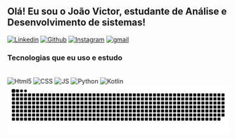 ## Olá! Eu sou o João Victor, estudante de Análise e Desenvolvimento de sistemas!

[![Linkedin](https://img.shields.io/badge/LinkedIn-0077B5?style=for-the-badge&logo=linkedin&logoColor=white)](https://www.linkedin.com/in/joão-victor-alves-rodrigues-5b5485317/)
[![Github](https://img.shields.io/badge/GitHub-100000?style=for-the-badge&logo=github&logoColor=white)](https://github.com/Joao-VictorAR)
[![Instagram](https://img.shields.io/badge/Instagram-E4405F?style=for-the-badge&logo=instagram&logoColor=white)](https://www.instagram.com/joaov.alvs/)
[![gmail](https://img.shields.io/badge/Gmail-D14836?style=for-the-badge&logo=gmail&logoColor=white)](https://criarmeulink.com.br/u/1723566089)

### Tecnologias que eu uso e estudo 

<div style="display: inline_block"><br/>
    <img align="center" alt= "Html5" src="https://img.shields.io/badge/HTML5-E34F26?style=for-the-badge&logo=html5&logoColor=white"/>
    <img align="center" alt= "CSS" src="https://img.shields.io/badge/CSS3-1572B6?style=for-the-badge&logo=css3&logoColor=white"/>
    <img align="center" alt= "JS" src="https://img.shields.io/badge/JavaScript-F7DF1E?style=for-the-badge&logo=javascript&logoColor=black"/>
    <img align="center" alt= "Python" src="https://img.shields.io/badge/Python-14354C?style=for-the-badge&logo=python&logoColor=white"/>
    <img align="center" alt= "Kotlin" src="https://img.shields.io/badge/Kotlin-0095D5?&style=for-the-badge&logo=kotlin&logoColor=white"/>
</div>

 <picture>
  <source media="(prefers-color-scheme: dark)" srcset="https://raw.githubusercontent.com/Joao-VictorAR/Joao-VictorAR/output/github-contribution-grid-snake-dark.svg">
  <source media="(prefers-color-scheme: light)" srcset="https://raw.githubusercontent.com/Joao-VictorAR/Joao-VictorAR/output/github-contribution-grid-snake.svg">
  <img alt="github contribution grid snake animation" src="https://raw.githubusercontent.com/Joao-VictorAR/Joao-VictorAR/output/github-contribution-grid-snake.svg">
</picture>
